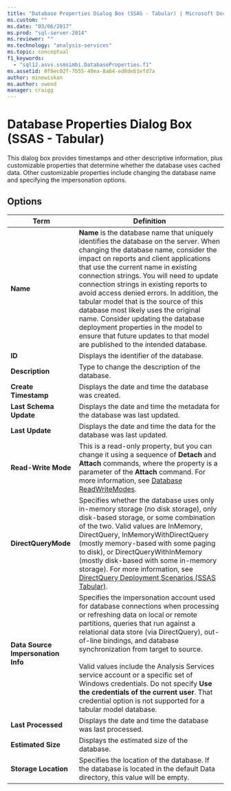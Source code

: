 ```yaml
---
title: "Database Properties Dialog Box (SSAS - Tabular) | Microsoft Docs"
ms.custom: ""
ms.date: "03/06/2017"
ms.prod: "sql-server-2014"
ms.reviewer: ""
ms.technology: "analysis-services"
ms.topic: conceptual
f1_keywords: 
  - "sql12.asvs.ssmsimbi.DatabaseProperties.f1"
ms.assetid: 0f0ec02f-7b55-40ea-8a04-ed0deb1efd7a
author: minewiskan
ms.author: owend
manager: craigg
---
```

# Database Properties Dialog Box (SSAS - Tabular)
  This dialog box provides timestamps and other descriptive information, plus customizable properties that determine whether the database uses cached data. Other customizable properties include changing the database name and specifying the impersonation options.  
  
## Options  
  
|Term|Definition|  
|----------|----------------|  
|**Name**|**Name** is the database name that uniquely identifies the database on the server. When changing the database name, consider the impact on reports and client applications that use the current name in existing connection strings. You will need to update connection strings in existing reports to avoid access denied errors. In addition, the tabular model that is the source of this database most likely uses the original name. Consider updating the database deployment properties in the model to ensure that future updates to that model are published to the intended database.|  
|**ID**|Displays the identifier of the database.|  
|**Description**|Type to change the description of the database.|  
|**Create Timestamp**|Displays the date and time the database was created.|  
|**Last Schema Update**|Displays the date and time the metadata for the database was last updated.|  
|**Last Update**|Displays the date and time the data for the database was last updated.|  
|**Read-Write Mode**|This is a read-only property, but you can change it using a sequence of **Detach** and **Attach** commands, where the property is a parameter of the **Attach** command. For more information, see [Database ReadWriteModes](multidimensional-models/database-readwritemodes.md).|  
|**DirectQueryMode**|Specifies whether the database uses only in-memory storage (no disk storage), only disk-based storage, or some combination of the two. Valid values are InMemory, DirectQuery, InMemoryWithDirectQuery (mostly memory-based with some paging to disk), or DirectQueryWithInMemory (mostly disk-based with some in-memory storage). For more information, see [DirectQuery Deployment Scenarios &#40;SSAS Tabular&#41;](directquery-deployment-scenarios-ssas-tabular.md).|  
|**Data Source Impersonation Info**|Specifies the impersonation account used for database connections when processing or refreshing data on local or remote partitions, queries that run against a relational data store (via DirectQuery), out-of-line bindings, and database synchronization from target to source.<br /><br /> Valid values include the Analysis Services service account or a specific set of Windows credentials. Do not specify **Use the credentials of the current user**. That credential option is not supported for a tabular model database.|  
|**Last Processed**|Displays the date and time the database was last processed.|  
|**Estimated Size**|Displays the estimated size of the database.|  
|**Storage Location**|Specifies the location of the database. If the database is located in the default Data directory, this value will be empty.|  
  
  
